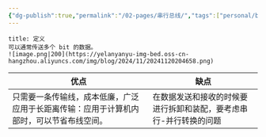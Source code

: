 ```yaml
---
{"dg-publish":true,"permalink":"/02-pages/串行总线/","tags":["personal/blog","计算机组成原理/总线"]}
---
```


```ad-info
title: 定义
可以通常传送多个 bit 的数据。
![image.png|200](https://yelanyanyu-img-bed.oss-cn-hangzhou.aliyuncs.com/img/blog/2024/11/20241120204658.png)

```


| 优点                                           | 缺点                                |
| -------------------------------------------- | --------------------------------- |
| 只需要一条传输线，成本低廉，广泛应用于长距离传输：应用于计算机内部时，可以节省布线空间。 | 在数据发送和接收的时候要进行拆卸和装配，要考虑串行-并行转换的问题 |
